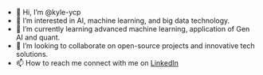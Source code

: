 - 👋 Hi, I’m @kyle-ycp
- 👀 I’m interested in AI, machine learning, and big data technology.
- 🌱 I’m currently learning advanced machine learning, application of Gen AI and quant.
- 💞️ I’m looking to collaborate on open-source projects and innovative tech solutions.
- 📫 How to reach me connect with me on [LinkedIn](https://www.linkedin.com/in/kyle-yeung)

<!---
kyle-ycp/kyle-ycp is a ✨ special ✨ repository because its `README.md` (this file) appears on your GitHub profile.
You can click the Preview link to take a look at your changes.
--->
